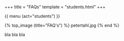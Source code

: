 +++
title = "FAQs"
template = "students.html"
+++

{{ menu (act="students") }} 

{% top_image (title="FAQ's") %}
	petertahl.jpg
{% end %}


<div class="container">
bla bla bla
</div>
